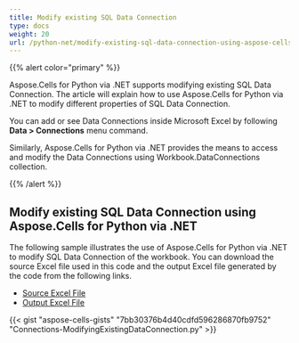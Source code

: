 ```yaml
---
title: Modify existing SQL Data Connection
type: docs
weight: 20
url: /python-net/modify-existing-sql-data-connection-using-aspose-cells/
---
```


{{% alert color="primary" %}}

Aspose.Cells for Python via .NET supports modifying existing SQL Data Connection. The article will explain how to use Aspose.Cells for Python via .NET to modify different properties of SQL Data Connection.

You can add or see Data Connections inside Microsoft Excel by following **Data > Connections** menu command.

Similarly, Aspose.Cells for Python via .NET provides the means to access and modify the Data Connections using Workbook.DataConnections collection.

{{% /alert %}}

## Modify existing SQL Data Connection using Aspose.Cells for Python via .NET

The following sample illustrates the use of Aspose.Cells for Python via .NET to modify SQL Data Connection of the workbook. You can download the source Excel file used in this code and the output Excel file generated by the code from the following links.

- [Source Excel File](5112357.xlsx)
- [Output Excel File](5112356.xlsx)

{{< gist "aspose-cells-gists" "7bb30376b4d40cdfd596286870fb9752" "Connections-ModifyingExistingDataConnection.py" >}}

